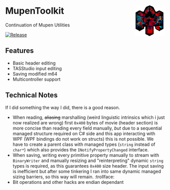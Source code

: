 # MupenToolkit <img src="https://github.com/Aurumaker72/MupenToolkit/blob/main/logo.png" align="right" /> 
Continuation of Mupen Utilities

[![Release](https://img.shields.io/github/v/release/Aurumaker72/MupenToolkit?label=Release)](https://github.com/Aurumaker72/MupenToolkit/releases)

## Features
  - Basic header editing
  - TASStudio input editing
  - Saving modified m64
  - Multicontroller support

## Technical Notes
If I did something the way I did, there is a good reason.

  - When reading, ~~aliasing~~ marshalling (weird linguistic intrinsics which i just now realized are wrong) first `0x400` bytes of movie (header section) is more concise than reading every field manually, *but* due to a sequential managed structure required on C# side and this app interacting with WPF (WPF bindings do not work on structs) this is not possible. We have to create a parent class with managed types (`string` instead of `char*`) which also provides the `INotifyPropertyChanged` interface.
  - When saving, writing every primitive property manually to stream with `BinaryWriter` and manually resizing and "reinterpreting" dynamic `string` types is required, as this guarantees `0x400` size header. The input saving is inefficient but after some tinkering I ran into same dynamic managed sizing barriers, so this way will remain. :trollface:   
  - Bit operations and other hacks are endian dependant
